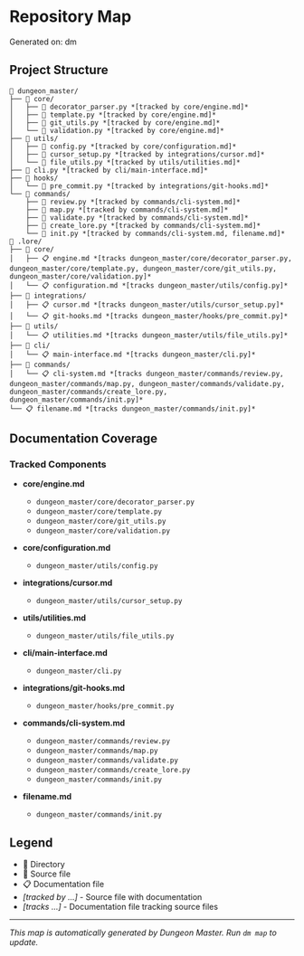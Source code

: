 # Repository Map

Generated on: dm

## Project Structure

```
📁 dungeon_master/
├── 📁 core/
│   ├── 📄 decorator_parser.py *[tracked by core/engine.md]*
│   ├── 📄 template.py *[tracked by core/engine.md]*
│   ├── 📄 git_utils.py *[tracked by core/engine.md]*
│   └── 📄 validation.py *[tracked by core/engine.md]*
├── 📁 utils/
│   ├── 📄 config.py *[tracked by core/configuration.md]*
│   ├── 📄 cursor_setup.py *[tracked by integrations/cursor.md]*
│   └── 📄 file_utils.py *[tracked by utils/utilities.md]*
├── 📄 cli.py *[tracked by cli/main-interface.md]*
├── 📁 hooks/
│   └── 📄 pre_commit.py *[tracked by integrations/git-hooks.md]*
└── 📁 commands/
    ├── 📄 review.py *[tracked by commands/cli-system.md]*
    ├── 📄 map.py *[tracked by commands/cli-system.md]*
    ├── 📄 validate.py *[tracked by commands/cli-system.md]*
    ├── 📄 create_lore.py *[tracked by commands/cli-system.md]*
    └── 📄 init.py *[tracked by commands/cli-system.md, filename.md]*
📁 .lore/
├── 📁 core/
│   ├── 📋 engine.md *[tracks dungeon_master/core/decorator_parser.py, dungeon_master/core/template.py, dungeon_master/core/git_utils.py, dungeon_master/core/validation.py]*
│   └── 📋 configuration.md *[tracks dungeon_master/utils/config.py]*
├── 📁 integrations/
│   ├── 📋 cursor.md *[tracks dungeon_master/utils/cursor_setup.py]*
│   └── 📋 git-hooks.md *[tracks dungeon_master/hooks/pre_commit.py]*
├── 📁 utils/
│   └── 📋 utilities.md *[tracks dungeon_master/utils/file_utils.py]*
├── 📁 cli/
│   └── 📋 main-interface.md *[tracks dungeon_master/cli.py]*
├── 📁 commands/
│   └── 📋 cli-system.md *[tracks dungeon_master/commands/review.py, dungeon_master/commands/map.py, dungeon_master/commands/validate.py, dungeon_master/commands/create_lore.py, dungeon_master/commands/init.py]*
└── 📋 filename.md *[tracks dungeon_master/commands/init.py]*
```

## Documentation Coverage

### Tracked Components

- **core/engine.md**
  - `dungeon_master/core/decorator_parser.py`
  - `dungeon_master/core/template.py`
  - `dungeon_master/core/git_utils.py`
  - `dungeon_master/core/validation.py`

- **core/configuration.md**
  - `dungeon_master/utils/config.py`

- **integrations/cursor.md**
  - `dungeon_master/utils/cursor_setup.py`

- **utils/utilities.md**
  - `dungeon_master/utils/file_utils.py`

- **cli/main-interface.md**
  - `dungeon_master/cli.py`

- **integrations/git-hooks.md**
  - `dungeon_master/hooks/pre_commit.py`

- **commands/cli-system.md**
  - `dungeon_master/commands/review.py`
  - `dungeon_master/commands/map.py`
  - `dungeon_master/commands/validate.py`
  - `dungeon_master/commands/create_lore.py`
  - `dungeon_master/commands/init.py`

- **filename.md**
  - `dungeon_master/commands/init.py`

## Legend

- 📁 Directory
- 📄 Source file
- 📋 Documentation file
- *[tracked by ...]* - Source file with documentation
- *[tracks ...]* - Documentation file tracking source files

---
*This map is automatically generated by Dungeon Master. Run `dm map` to update.*
